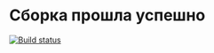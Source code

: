 # Сборка прошла успешно

[![Build status](https://ci.appveyor.com/api/projects/status/e7i13cutyk88femr/branch/master?svg=true)](https://ci.appveyor.com/project/Dashkapokk92/selenide/branch/master)